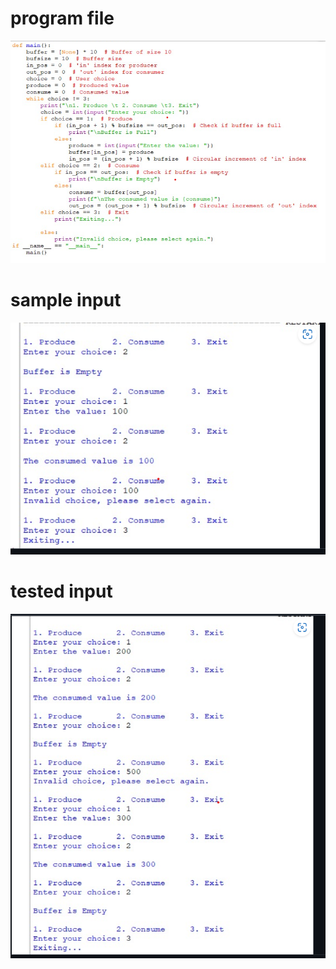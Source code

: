 # program file
![program file](producer_591.png)
# sample input
![sample input](IO_591.png)
# tested input
![tested input](TIO_591.png)
